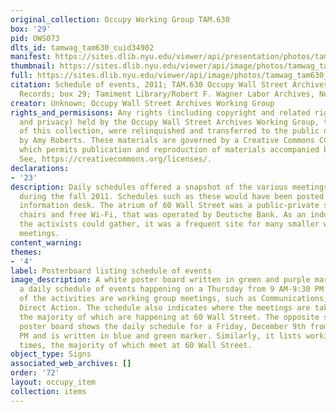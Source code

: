 ```yaml
---
original_collection: Occupy Working Group TAM.630
box: '29'
pid: OWS073
dlts_id: tamwag_tam630_cuid34902
manifest: https://sites.dlib.nyu.edu/viewer/api/presentation/photos/tamwag_tam630_cuid34902/manifest.json
thumbnail: https://sites.dlib.nyu.edu/viewer/api/image/photos/tamwag_tam630_cuid34902/1/full/256,/0/default.jpg
full: https://sites.dlib.nyu.edu/viewer/api/image/photos/tamwag_tam630_cuid34902/1/full/256,/0/default.jpg
citation: Schedule of events, 2011; TAM.630 Occupy Wall Street Archives Working Group
  Records; box 29; Tamiment Library/Robert F. Wagner Labor Archives, New York University
creator: Unknown; Occupy Wall Street Archives Working Group
rights_and_permisisons: Any rights (including copyright and related rights to publicity
  and privacy) held by the Occupy Wall Street Archives Working Group, the creator
  of this collection, were relinquished and transferred to the public domain in 2013
  by Amy Roberts. These materials are governed by a Creative Commons CC0 license,
  which permits publication and reproduction of materials accompanied by full attribution.
  See, https://creativecommons.org/licenses/.
declarations:
- '23'
description: Daily schedules offered a snapshot of the various meetings taking place
  during the fall 2011. Schedules such as these would have been posted at the encampment's
  information desk. The atrium of 60 Wall Street was a public-private space, with
  chairs and free Wi-Fi, that was operated by Deutsche Bank. As an indoor space where
  the activists could gather, it was a frequent site for many smaller working group
  meetings.
content_warning:
themes:
- '4'
label: Posterboard listing schedule of events
image_description: A white poster board written in green and purple market that has
  a daily schedule of events happening on a Thursday from 9 AM-9:30 PM. The majority
  of the activities are working group meetings, such as Communications, Housing, and
  Direct Action. The schedule also indicates where the meetings are taking place,
  the majority of which are happening at 60 Wall Street. The opposite side of the
  poster board shows the daily schedule for a Friday, December 9th from 9 AM-9:30
  PM and is written in blue and green marker. Similarly, it lists working group meeting
  times, the majority of which meet at 60 Wall Street.
object_type: Signs
associated_web_archives: []
order: '72'
layout: occupy_item
collection: items
---
```

